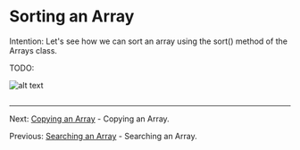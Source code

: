 # Sorting an Array

Intention: Let's see how we can sort an array using the sort() method of the Arrays class.

TODO:

![alt text](../../etc/collections/img.png "Img")

```java

```

<hr>

Next: [Copying an Array](chapter_38.md "Copying an Array") - Copying an Array.

Previous: [Searching an Array](chapter_36.md "Searching an Array") - Searching an Array.